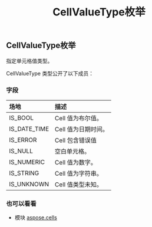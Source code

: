 ﻿---
title: CellValueType枚举
second_title: Aspose.Cells for Python via .NET API 参考文献
description:
type: docs
weight: 1850
url: /zh/python-net/aspose.cells/cellvaluetype/
is_root: false
---
## CellValueType枚举
指定单元格值类型。



CellValueType 类型公开了以下成员：

### 字段
|场地|描述|
| :- | :- |
| IS_BOOL | Cell 值为布尔值。|
| IS_DATE_TIME | Cell 值为日期时间。|
| IS_ERROR | Cell 包含错误值|
| IS_NULL |空白单元格。|
| IS_NUMERIC | Cell 值为数字。|
| IS_STRING | Cell 值为字符串。|
| IS_UNKNOWN | Cell 值类型未知。|



### 也可以看看
* 模块 [aspose.cells](..)
